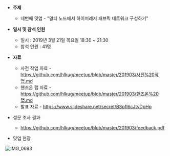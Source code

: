 - **주제**
  - 네번째 밋업 - "멀티 노드에서 하이퍼레저 패브릭 네트워크 구성하기"

- **일시 및 참석 인원**
  - 일시 : 2019년 3월 21일 목요일 18:30 ~ 21:30
  - 참석 인원 : 41명

- **자료**
  - 사전 작업 자료 - https://github.com/hlkug/meetup/blob/master/201903/사전%20작업.md
  - 핸즈온 랩 자료 - https://github.com/hlkug/meetup/blob/master/201903/핸즈온%20랩.md
  - 발표 자료 - https://www.slideshare.net/secret/BSpfl6cJtvDpHp
- 설문 조사 결과
  -  https://github.com/hlkug/meetup/blob/master/201903/feedback.pdf

- 밋업 현장

![IMG_0693](https://github.com/hlkug/meetup/blob/master/201903/images/IMG_0693.JPG)

